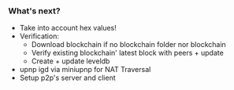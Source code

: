 ### What's next?
- Take into account hex values!
- Verification:
  + Download blockchain if no blockchain folder nor blockchain
  + Verify existing blockchain' latest block with peers + update
  + Create + update leveldb
- upnp igd via miniupnp for NAT Traversal
- Setup p2p's server and client